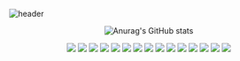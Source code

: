 <!--### Hi there 👋 -->


<!-- **ba912/ba912** is a ✨ _special_ ✨ repository because its `README.md` (this file) appears on your GitHub profile. -->

<!-- Here are some ideas to get you started: -->

<!-- - 🔭 I’m currently working on ...
- 🌱 I’m currently learning ...
- 👯 I’m looking to collaborate on ...
- 🤔 I’m looking for help with ...
- 💬 Ask me about ...
- 📫 How to reach me: ...
- 😄 Pronouns: ...
- ⚡ Fun fact: ... -->


<!-- [Header Guide] https://github.com/kyechan99/capsule-render -->
![header](https://capsule-render.vercel.app/api?type=transparent&color=timeGradient&animation=fadeIn&height=200&section=header&text=Welcome&fontSize=90&fontColor=703ee5)

<div align="center">

![Anurag's GitHub stats](https://github-readme-stats.vercel.app/api?username=ba912&show_icons=true&theme=radical)

<!-- [Badges] https://shields.io/ -->
<!-- [Icon] https://simpleicons.org/ -->
<img src="https://img.shields.io/badge/Java-FFFFFF?style=flat-square&logo=java&logoColor=white&"/>
<img src="https://img.shields.io/badge/kotlin-7F52FF?style=flat-square&logo=kotlin&logoColor=white"/>
 <img src="https://img.shields.io/badge/spring-6DB33F?style=flat-square&logo=spring&logoColor=white"/>
 <img src="https://img.shields.io/badge/springboot-6DB33F?style=flat-square&logo=springboot&logoColor=white"/>  

 <img src="https://img.shields.io/badge/Amazon API Gateway-FF4F8B?style=flat-square&logo=amazonapigateway&logoColor=white"/>
 <img src="https://img.shields.io/badge/Amazon EC2-FF9900?style=flat-square&logo=amazonec2&logoColor=white"/>
 <img src="https://img.shields.io/badge/Amazon EKS-FF9900?style=flat-square&logo=amazoneks&logoColor=white"/>
 <img src="https://img.shields.io/badge/Amazon S3-569A31?style=flat-square&logo=amazons3&logoColor=white"/>  

<img src="https://img.shields.io/badge/PostgreSQL-4169E1?style=flat-square&logo=PostgreSQL&logoColor=white"/>
<img src="https://img.shields.io/badge/MySQL-4479A1?style=flat-square&logo=MySQL&logoColor=white"/>
<img src="https://img.shields.io/badge/AmazonRDS-527FFF?style=flat-square&logo=AmazonRDS&logoColor=white"/>  

<img src="https://img.shields.io/badge/html5-E34F26?style=flat-square&logo=html5&logoColor=white"/>
<img src="https://img.shields.io/badge/CSS3-1572B6?style=flat-square&logo=CSS3&logoColor=white"/>
<img src="https://img.shields.io/badge/javascript-F7DF1E?style=flat-square&logo=javascript&logoColor=white"/>
<img src="https://img.shields.io/badge/React-0088CC?style=flat-square&logo=React&logoColor=white"/>  

</div>
